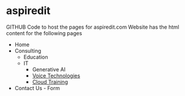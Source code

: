 # aspiredit

GITHUB Code to host the pages for aspiredit.com
Website has the html content for the following pages

- Home
- Consulting
  - Education
  - IT
    - Generative AI
    - [Voice Technologies](https://voiceincloud.com)
    - [Cloud Training](trainincloud.com)
- Contact Us - Form 
